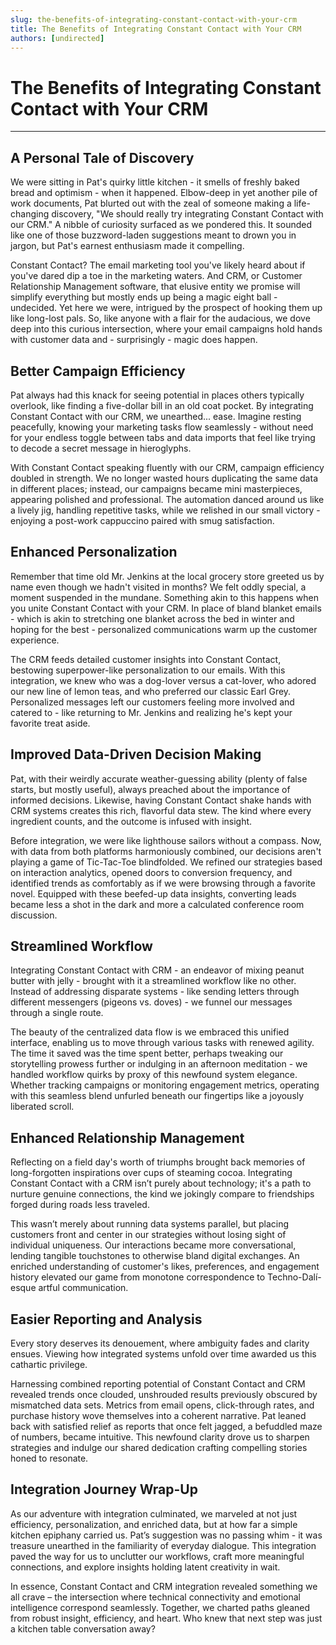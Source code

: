 ```yaml
---
slug: the-benefits-of-integrating-constant-contact-with-your-crm
title: The Benefits of Integrating Constant Contact with Your CRM
authors: [undirected]
---
```



# The Benefits of Integrating Constant Contact with Your CRM

---

## A Personal Tale of Discovery

We were sitting in Pat's quirky little kitchen - it smells of freshly baked bread and optimism - when it happened. Elbow-deep in yet another pile of work documents, Pat blurted out with the zeal of someone making a life-changing discovery, "We should really try integrating Constant Contact with our CRM." A nibble of curiosity surfaced as we pondered this. It sounded like one of those buzzword-laden suggestions meant to drown you in jargon, but Pat's earnest enthusiasm made it compelling.

Constant Contact? The email marketing tool you've likely heard about if you've dared dip a toe in the marketing waters. And CRM, or Customer Relationship Management software, that elusive entity we promise will simplify everything but mostly ends up being a magic eight ball - undecided. Yet here we were, intrigued by the prospect of hooking them up like long-lost pals. So, like anyone with a flair for the audacious, we dove deep into this curious intersection, where your email campaigns hold hands with customer data and - surprisingly - magic does happen.

## Better Campaign Efficiency

Pat always had this knack for seeing potential in places others typically overlook, like finding a five-dollar bill in an old coat pocket. By integrating Constant Contact with our CRM, we unearthed... ease. Imagine resting peacefully, knowing your marketing tasks flow seamlessly - without need for your endless toggle between tabs and data imports that feel like trying to decode a secret message in hieroglyphs. 

With Constant Contact speaking fluently with our CRM, campaign efficiency doubled in strength. We no longer wasted hours duplicating the same data in different places; instead, our campaigns became mini masterpieces, appearing polished and professional. The automation danced around us like a lively jig, handling repetitive tasks, while we relished in our small victory - enjoying a post-work cappuccino paired with smug satisfaction.

## Enhanced Personalization

Remember that time old Mr. Jenkins at the local grocery store greeted us by name even though we hadn't visited in months? We felt oddly special, a moment suspended in the mundane. Something akin to this happens when you unite Constant Contact with your CRM. In place of bland blanket emails - which is akin to stretching one blanket across the bed in winter and hoping for the best - personalized communications warm up the customer experience.

The CRM feeds detailed customer insights into Constant Contact, bestowing superpower-like personalization to our emails. With this integration, we knew who was a dog-lover versus a cat-lover, who adored our new line of lemon teas, and who preferred our classic Earl Grey. Personalized messages left our customers feeling more involved and catered to - like returning to Mr. Jenkins and realizing he's kept your favorite treat aside. 

## Improved Data-Driven Decision Making

Pat, with their weirdly accurate weather-guessing ability (plenty of false starts, but mostly useful), always preached about the importance of informed decisions. Likewise, having Constant Contact shake hands with CRM systems creates this rich, flavorful data stew. The kind where every ingredient counts, and the outcome is infused with insight.

Before integration, we were like lighthouse sailors without a compass. Now, with data from both platforms harmoniously combined, our decisions aren't playing a game of Tic-Tac-Toe blindfolded. We refined our strategies based on interaction analytics, opened doors to conversion frequency, and identified trends as comfortably as if we were browsing through a favorite novel. Equipped with these beefed-up data insights, converting leads became less a shot in the dark and more a calculated conference room discussion.

## Streamlined Workflow

Integrating Constant Contact with CRM - an endeavor of mixing peanut butter with jelly - brought with it a streamlined workflow like no other. Instead of addressing disparate systems - like sending letters through different messengers (pigeons vs. doves) - we funnel our messages through a single route. 

The beauty of the centralized data flow is we embraced this unified interface, enabling us to move through various tasks with renewed agility. The time it saved was the time spent better, perhaps tweaking our storytelling prowess further or indulging in an afternoon meditation - we handled workflow quirks by proxy of this newfound system elegance. Whether tracking campaigns or monitoring engagement metrics, operating with this seamless blend unfurled beneath our fingertips like a joyously liberated scroll.

## Enhanced Relationship Management

Reflecting on a field day's worth of triumphs brought back memories of long-forgotten inspirations over cups of steaming cocoa. Integrating Constant Contact with a CRM isn’t purely about technology; it's a path to nurture genuine connections, the kind we jokingly compare to friendships forged during roads less traveled.

This wasn’t merely about running data systems parallel, but placing customers front and center in our strategies without losing sight of individual uniqueness. Our interactions became more conversational, lending tangible touchstones to otherwise bland digital exchanges. An enriched understanding of customer's likes, preferences, and engagement history elevated our game from monotone correspondence to Techno-Dalí-esque artful communication.

## Easier Reporting and Analysis

Every story deserves its denouement, where ambiguity fades and clarity ensues. Viewing how integrated systems unfold over time awarded us this cathartic privilege. 

Harnessing combined reporting potential of Constant Contact and CRM revealed trends once clouded, unshrouded results previously obscured by mismatched data sets. Metrics from email opens, click-through rates, and purchase history wove themselves into a coherent narrative. Pat leaned back with satisfied relief as reports that once felt jagged, a befuddled maze of numbers, became intuitive. This newfound clarity drove us to sharpen strategies and indulge our shared dedication crafting compelling stories honed to resonate.

## Integration Journey Wrap-Up

As our adventure with integration culminated, we marveled at not just efficiency, personalization, and enriched data, but at how far a simple kitchen epiphany carried us. Pat’s suggestion was no passing whim - it was treasure unearthed in the familiarity of everyday dialogue. This integration paved the way for us to unclutter our workflows, craft more meaningful connections, and explore insights holding latent creativity in wait.

In essence, Constant Contact and CRM integration revealed something we all crave – the intersection where technical connectivity and emotional intelligence correspond seamlessly. Together, we charted paths gleaned from robust insight, efficiency, and heart. Who knew that next step was just a kitchen table conversation away?